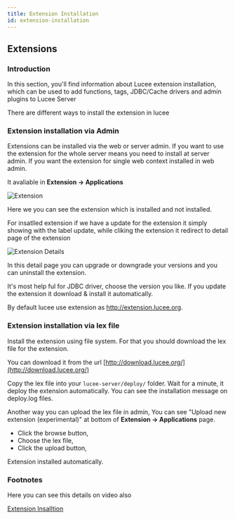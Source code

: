 ```yaml
---
title: Extension Installation
id: extension-installation
---
```

## Extensions ##

### Introduction ###

In this section, you'll find information about Lucee extension installation, which can be used to add functions, tags, JDBC/Cache drivers and admin plugins to Lucee Server

There are different ways to install the extension in lucee

### Extension installation via Admin ###

Extensions can be installed via the web or server admin. If you want to use the extension for the whole server means you need to install at server admin. If you want the extension for single web context installed in web admin.

It avaliable in **Extension -> Applications**

![Extension](assets/images/screenImages/Extension.png)

Here we you can see the extension which is installed and not installed. 

For insatlled extension if we have a update for the extension it simply showing with the label update, while cliking the extension it redirect to detail page of the extension

![Extension Details](assets/images/screenImages/Extension_Detail.PNG)

In this detail page you can upgrade or downgrade your versions and you can uninstall the extension.

It's most help ful for JDBC driver, choose the version you like. If you update the extension it download & install it automatically.

By default lucee use extension as http://extension.lucee.org.


### Extension installation via lex file ###


Install the extension using file system. For that you should download the lex file for the extension.

You can download it from the url [http://download.lucee.org/](http://download.lucee.org/)

Copy the lex file into your ```lucee-server/deploy/``` folder. Wait for a minute, it deploy the extension automatically. You can see the installation message on deploy.log files.

Another way you can upload the lex file in admin, You can see "Upload new extension (experimental)" at bottom of **Extension -> Applications** page.

* Click the browse button,
* Choose the lex file,
* Click the upload button,

Extension installed automatically.


### Footnotes ###

Here you can see this details on video also

[ Extension Insalltion ](https://www.youtube.com/watch?time_continue=184&v=Vcu0OENm_ks)








